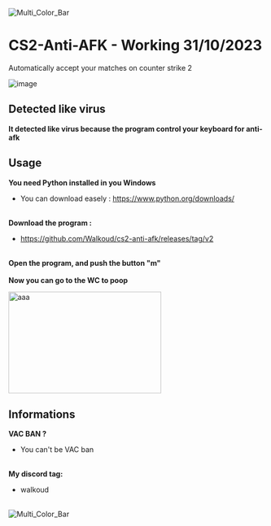 ![Multi_Color_Bar](https://github.com/Walkoud/CS2-Auto-Accept/assets/38588921/3f57ad10-c80c-457a-9f49-679558eb2f79)
# CS2-Anti-AFK - Working 31/10/2023

Automatically accept your matches on counter strike 2

![image](https://github.com/Walkoud/cs2-anti-afk/assets/38588921/5c658429-3795-4550-af7e-b0f1340b064e)

## Detected like virus

**It detected like virus because the program control your keyboard for anti-afk**<br>

## Usage
**You need Python installed in you Windows**<br>
- You can download easely : https://www.python.org/downloads/ <br><br>

**Download the program :**<br>
- https://github.com/Walkoud/cs2-anti-afk/releases/tag/v2 <br><br>

**Open the program, and push the button "m"** 
<br><br>
**Now you can go to the WC to poop**


<img src="https://github.com/Walkoud/CS2-Auto-Accept/assets/38588921/bdaa2e7a-b5b3-437b-89f7-6350286bfb53" alt="aaa" width="300" height="200">


## Informations

**VAC BAN ?** <br>
- You can't be VAC ban
<br> <br>


**My discord tag:**<br>
- walkoud <br> <br>

![Multi_Color_Bar](https://github.com/Walkoud/CS2-Auto-Accept/assets/38588921/3f57ad10-c80c-457a-9f49-679558eb2f79)

